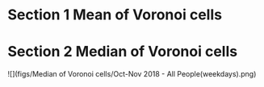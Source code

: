 # Section 1 Mean of Voronoi cells
# Section 2 Median of Voronoi cells
![](figs/Median of Voronoi cells/Oct-Nov 2018 - All People(weekdays).png)
